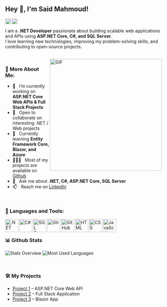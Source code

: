 ## Hey 👋, I'm Said Mahmoud!
<a href='https://www.linkedin.com/in/YOUR-LINKEDIN/'><img align='left' alt="linkedin" src="https://raw.githubusercontent.com/rahul-jha98/rahul-jha98/561d474902b59c7429ec22bb73e225696c27b202/assets/linkedin.svg" height='18px'/></a>
<a href='https://github.com/said-mahmoud'><img align='left' alt="github" src="https://cdn-icons-png.flaticon.com/512/25/25231.png" height='18px'/></a>

<br/>

I am a **.NET Developer** passionate about building scalable web applications and APIs using **ASP.NET Core, C#, and SQL Server**.  
I love learning new technologies, improving my problem-solving skills, and contributing to open-source projects.  

<br/>

<img align="right" alt="GIF" src="https://raw.githubusercontent.com/rahul-jha98/rahul-jha98/main/techstack.gif" width="360px"/>
  
### 🧐 More About Me:

- 🔭 &nbsp; I’m currently working on **ASP.NET Core Web APIs & Full Stack Projects**
- 🤝 &nbsp; Open to collaborate on interesting .NET / Web projects
- 🌱 &nbsp; Currently learning **Entity Framework Core, Blazor, and Azure**
- 👨🏻‍💻 &nbsp; Most of my projects are available on [Github](https://github.com/said-mahmoud)
- 💬 &nbsp; Ask me about **.NET, C#, ASP.NET Core, SQL Server**
- 📫 &nbsp; Reach me on [LinkedIn](https://www.linkedin.com/in/YOUR-LINKEDIN/)

<br>

### 🔨 Languages and Tools:
<a href="https://dotnet.microsoft.com/" target="_blank"><img align="left" alt=".NET" height="42px" src="https://cdn.jsdelivr.net/gh/devicons/devicon/icons/dotnetcore/dotnetcore-original.svg"></a>
<a href="https://learn.microsoft.com/en-us/dotnet/csharp/" target="_blank"><img align="left" alt="C#" height="42px" src="https://cdn.jsdelivr.net/gh/devicons/devicon/icons/csharp/csharp-original.svg"></a>
<a href="https://www.microsoft.com/en-us/sql-server" target="_blank"><img align="left" alt="SQL Server" height="42px" src="https://cdn.jsdelivr.net/gh/devicons/devicon/icons/microsoftsqlserver/microsoftsqlserver-plain.svg"></a>
<a href="https://git-scm.com/" target="_blank"><img align="left" alt="Git" height="42px" src="https://cdn.jsdelivr.net/gh/devicons/devicon/icons/git/git-original.svg"></a>
<a href="https://github.com/" target="_blank"><img align="left" alt="GitHub" height="42px" src="https://cdn.jsdelivr.net/gh/devicons/devicon/icons/github/github-original.svg"></a>
<a href="https://www.w3.org/html/" target="_blank"><img align="left" alt="HTML" height="42px" src="https://cdn.jsdelivr.net/gh/devicons/devicon/icons/html5/html5-original.svg"></a>
<a href="https://www.w3.org/Style/CSS/" target="_blank"><img align="left" alt="CSS" height="42px" src="https://cdn.jsdelivr.net/gh/devicons/devicon/icons/css3/css3-original.svg"></a>
<a href="https://developer.mozilla.org/en-US/docs/Web/JavaScript" target="_blank"><img align="left" alt="JavaScript" height="42px" src="https://cdn.jsdelivr.net/gh/devicons/devicon/icons/javascript/javascript-original.svg"></a>

<br><br>

### 📊 Github Stats
![Stats Overview](https://github-readme-stats.vercel.app/api?username=said-mahmoud&show_icons=true&theme=transparent)
![Most Used Languages](https://github-readme-stats.vercel.app/api/top-langs/?username=said-mahmoud&layout=compact&theme=transparent)

<br>

### 🛠️ My Projects
- [Project 1](https://github.com/said-mahmoud/PROJECT-1) – ASP.NET Core Web API  
- [Project 2](https://github.com/said-mahmoud/PROJECT-2) – Full Stack Application  
- [Project 3](https://github.com/said-mahmoud/PROJECT-3) – Blazor App  

